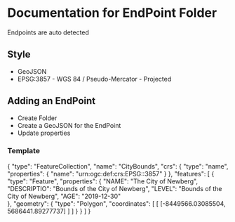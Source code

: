 # Documentation for EndPoint Folder
Endpoints are auto detected
## Style
- GeoJSON
- EPSG:3857 - WGS 84 / Pseudo-Mercator - Projected
## Adding an EndPoint
- Create Folder
- Create a GeoJSON for the EndPoint
- Update properties

### Template
{
  "type": "FeatureCollection",
  "name": "CityBounds",
  "crs": {
    "type": "name",
    "properties": { "name": "urn:ogc:def:crs:EPSG::3857" }
  },
  "features": [
    {
      "type": "Feature",
      "properties": {
        "NAME": "The City of Newberg",
        "DESCRIPTIO": "Bounds of the City of Newberg",
        "LEVEL": "Bounds of the City of Newberg",
        "AGE": "2019-12-30"    
      },
      "geometry": {
        "type": "Polygon",
        "coordinates": [
          [
            [-8449566.03085504, 5686441.89277737]
          ]
        ]
      }
    }
  ]
}
